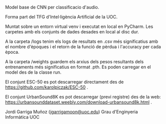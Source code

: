 Model base de CNN per classificacio d'audio. 

Forma part del TFG d'Intel·ligència Artificial de la UOC.

Muntat sobre un entorn virtual venv i executat en local en PyCharm.
Les carpetes amb els conjunts de dades desades en local al disc dur. 

A la carpeta /logs tenim els logs  de resultats en .csv més significatius amb el nombre d'èpoques i el retorn de la funció de pèrdua i l'accuracy per cada època.

A la carpeta /weights guardem els arxius dels pesos resultants dels entrenaments més significatius en format .pth. Es poden carregar en el model des de la classe run.

El conjunt ESC-50 es pot descarregar directament des de https://github.com/karolpiczak/ESC-50 .

El conjunt UrbanSound8K es pot descarregar (previ registre) des de la web: https://urbansounddataset.weebly.com/download-urbansound8k.html .

Jordi Garriga Muñoz (jgarrigamoon@uoc.edu)
Grau d'Enginyeria Informàtica UOC

